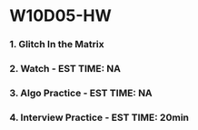 # W10D05-HW

### 1. Glitch In the Matrix


### 2. Watch - EST TIME: NA

### 3. Algo Practice - EST TIME: NA

### 4.  Interview Practice - EST TIME: 20min
